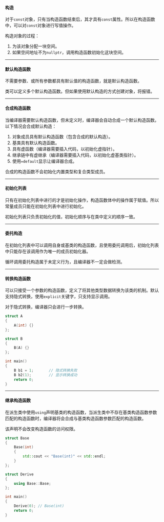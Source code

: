 #### 构造

对于`const`对象，只有当构造函数结束后，其才具有`const`属性。所以在构造函数中，可以对`const`对象进行写值操作。

构造对象的过程：
1. 为该对象分配一块空间。
2. 如果空间地址不为`nullptr`，调用构造函数初始化这块空间。

---

#### 默认构造函数

不需要参数、或所有参数都具有默认值的构造函数，就是默认构造函数。

类可以定义多个默认构造函数。但如果使用默认构造的方式创建对象，将报错。

---

#### 合成构造函数

当编译器需要默认构造函数，但未定义时，编译器会自动合成一个默认构造函数。以下情况会合成默认构造：
1. 对象成员具有默认构造函数（包含合成的默认构造）。
2. 基类具有默认构造函数。
3. 具有虚函数（编译器需要插入代码，以初始化虚指针）。
4. 继承链中有虚继承（编译器需要插入代码，以初始化虚基类指针）。
5. 使用`=default`显示让编译器合成。

合成的构造函数不会初始化内置类型和复合类型成员。

---

#### 初始化列表

只有在初始化列表中进行的才是初始化操作，构造函数体中的操作属于赋值。所以常量成员只能在初始化列表中进行初始化。

初始化列表只负责初始化的值，初始化顺序与在类中定义的顺序一致。

---

#### 委托构造

在初始化列表中可以调用自身或基类的构造函数，且使用委托调用后，初始化列表中只能存在该调用作为唯一的成员初始化器。

循环调用委托构造属于未定义行为，且编译器不一定会做检测。

---

#### 转换构造函数

可以只接受一个参数的构造函数，定义了将其他类型数据转换为该类的机制。默认支持隐式转换，使用`explicit`关键字，只支持显示调用。

对于隐式转换，编译器只会进行一步转换。

```cpp
struct A
{
    A(int) {}
};

struct B
{
    B(A) {}
};

int main()
{
    B b1 = 1;		// 隐式转换失败
    B b2(1);		// 显示转换成功
    return 0;
}
```


---

#### 继承构造函数

在派生类中使用`using`声明基类的构造函数，当派生类中不存在基类构造函数参数匹配的构造函数时，编译器将会合成与基类构造函数参数匹配的构造函数。

该声明不会改变构造函数的访问权限。

```cpp
struct Base
{
    Base(int)
    {
        std::cout << "Base(int)" << std::endl;
    }
};

struct Derive
{
    using Base::Base;
};

int main()
{
    Derive(0); // Base(int)
    return 0;
}
```

